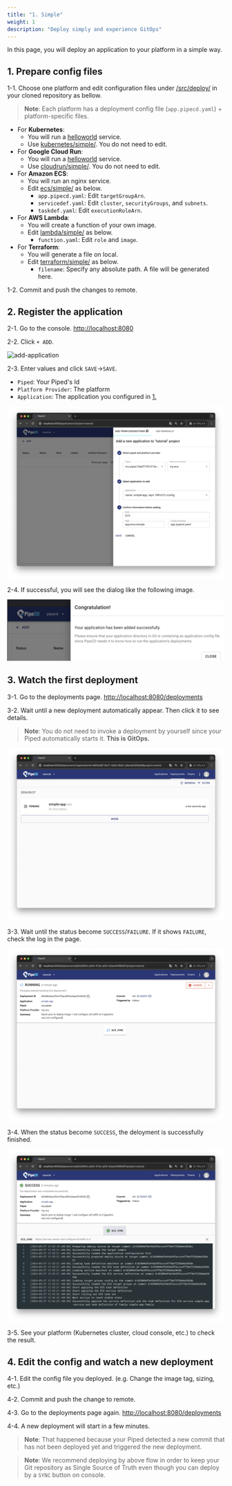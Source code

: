 ```yaml
---
title: "1. Simple"
weight: 1
description: "Deploy simply and experience GitOps"
---
```


In this page, you will deploy an application to your platform in a simple way.

## 1. Prepare config files

1-1. Choose one platform and edit configuration files under [/src/deploy/](https://github.com/ca-dp/pipecd-tutorial/tree/main/src/deploy/) in your cloned repository as bellow.
   > **Note**: Each platform has a deployment config file (`app.pipecd.yaml`) + platform-specific files.

- For **Kubernetes**:
  - You will run a [helloworld](https://github.com/pipe-cd/pipecd/pkgs/container/helloworld) service.
  - Use [kubernetes/simple/](https://github.com/ca-dp/pipecd-tutorial/tree/main/src/deploy/kubernetes/simple). You do not need to edit.
- For **Google Cloud Run**:
  - You will run a [helloworld](https://github.com/pipe-cd/pipecd/pkgs/container/helloworld) service.
  - Use [cloudrun/simple/](https://github.com/ca-dp/pipecd-tutorial/tree/main/src/deploy/cloudrun/simple). You do not need to edit.
- For **Amazon ECS**:
  - You will run an nginx service.
  - Edit [ecs/simple/](https://github.com/ca-dp/pipecd-tutorial/tree/main/src/deploy/ecs/simple) as below.
    - `app.pipecd.yaml`: Edit `targetGroupArn`.
    - `servicedef.yaml`: Edit `cluster`, `securityGroups`, and `subnets`.
    - `taskdef.yaml`: Edit `executionRoleArn`.
- For **AWS Lambda**:
  - You will create a function of your own image.
  - Edit [lambda/simple/](https://github.com/ca-dp/pipecd-tutorial/tree/main/src/deploy/lambda/simple) as below.
    - `function.yaml`: Edit `role` and `image`.
- For **Terraform**:
  - You will generate a file on local.
  - Edit [terraform/simple/](https://github.com/ca-dp/pipecd-tutorial/tree/main/src/deploy/terraform/simple) as below.
    - `filename`: Specify any absolute path. A file will be generated here.


1-2. Commit and push the changes to remote.


## 2. Register the application

2-1. Go to the console. [http://localhost:8080](http://localhost:8080)

2-2. Click `+ ADD`.

![add-application](/images/deploy/application-add.png)

2-3. Enter values and click `SAVE`->`SAVE`.
   - `Piped`: Your Piped's Id
   - `Platform Provider`: The platform
   - `Application`: The application you configured in [1.](#1-prepare-config-files)

![add-application-input](/images/deploy/application-add-input.png)

2-4. If successful, you will see the dialog like the following image.

![application-is-added](/images/deploy/application-is-added.png)


## 3. Watch the first deployment

3-1. Go to the deployments page. [http://localhost:8080/deployments](http://localhost:8080/deployments)

3-2. Wait until a new deployment automatically appear. Then click it to see details.

> **Note**: You do not need to invoke a deployment by yourself since your Piped automatically starts it. **This is GitOps.**

![deployment-appear](/images/deploy/deployment-appear.png)


3-3. Wait until the status become `SUCCESS`/`FAILURE`. If it shows `FAILURE`, check the log in the page.

![deployment-deploying](/images/deploy/deployment-deploying.png)


3-4. When the status become `SUCCESS`, the deloyment is successfully finished.

![deployment-success](/images/deploy/deployment-success.png)

3-5. See your platform (Kubernetes cluster, cloud console, etc.) to check the result.
     


## 4. Edit the config and watch a new deployment

4-1. Edit the config file you deployed. (e.g. Change the image tag, sizing, etc.)

4-2. Commit and push the change to remote.

4-3. Go to the deployments page again. [http://localhost:8080/deployments](http://localhost:8080/deployments)

4-4. A new deployment will start in a few minutes.
> **Note**: That happened because your Piped detected a new commit that has not been deployed yet and triggered the new deployment.

> **Note**: We recommend deploying by above flow in order to keep your Git repository as Single Source of Truth even though you can deploy by a `SYNC` button on console.